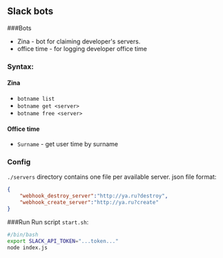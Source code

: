 ## Slack bots

###Bots

* Zina - bot for claiming developer's servers.
* office time - for logging developer office time

### Syntax:

#### Zina

* `botname list`
* `botname get <server>`
* `botname free <server>`

#### Office time

* `Surname` - get user time by surname

### Config
`./servers` directory contains one file per available server.
json file format:
```json
{
	"webhook_destroy_server":"http://ya.ru?destroy",
	"webhook_create_server":"http://ya.ru?create"
}
```

###Run
Run script `start.sh`:
```bash
#/bin/bash
export SLACK_API_TOKEN="...token..."
node index.js
```
